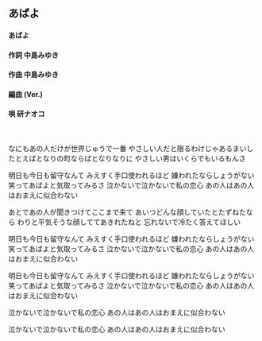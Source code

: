 ## あばよ
#### あばよ

#### 作詞       中島みゆき
#### 作曲       中島みゆき
#### 編曲 (Ver.)
#### 唄         研ナオコ
 


なにもあの人だけが世界じゅうで一番
やさしい人だと限るわけじゃあるまいし
たとえばとなりの町ならばとなりなりに
やさしい男はいくらでもいるもんさ

明日も今日も留守なんて
みえすく手口使われるほど
嫌われたならしょうがない
笑ってあばよと気取ってみるさ
泣かないで泣かないで私の恋心
あの人はあの人はおまえに似合わない

あとであの人が聞きつけてここまで来て
あいつどんな顔していたとたずねたなら
わりと平気そうな顔しててあきれたねと
忘れないで冷たく答えてほしい

明日も今日も留守なんて
みえすく手口使われるほど
嫌われたならしょうがない
笑ってあばよと気取ってみるさ
泣かないで泣かないで私の恋心
あの人はあの人はおまえに似合わない

明日も今日も留守なんて
みえすく手口使われるほど
嫌われたならしょうがない
笑ってあばよと気取ってみるさ
泣かないで泣かないで私の恋心
あの人はあの人はおまえに似合わない

泣かないで泣かないで私の恋心
あの人はあの人はおまえに似合わない

泣かないで泣かないで私の恋心
あの人はあの人はおまえに似合わない
